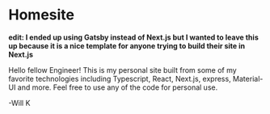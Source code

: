 # Homesite

**edit: I ended up using Gatsby instead of Next.js but I wanted to leave this up because it is a nice template for anyone trying to build their site in Next.js**

Hello fellow Engineer!
This is my personal site built from some of my favorite technologies including Typescript, React, Next.js, express, Material-UI and more. Feel free to use any of the code for personal use.

-Will K
